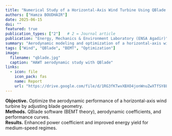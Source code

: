```yaml
---
title: "Numerical Study of a Horizontal-Axis Wind Turbine Using QBlade (BEMT)"
authors: ["Hamza BOUDHAIR"]
date: 2025-06-15
doi: ""
featured: true
publication_types: ["2"]   # 2 = Journal article
publication: "Energy, Mechanics & Environment Laboratory (ENSA Agadir)"
summary: "Aerodynamic modeling and optimization of a horizontal-axis wind turbine using QBlade and BEMT theory."
tags: ["Wind", "QBlade", "BEMT", "Optimization"]
image:
  filename: "qblade.jpg"
  caption: "HAWT aerodynamic study with QBlade"
links:
  - icon: file
    icon_pack: fas
    name: Report
    url: "https://drive.google.com/file/d/1RG3fKTwvXBXO4jonWnuZwXTfSY8L88K4/view"
---
```

**Objective.** Optimize the aerodynamic performance of a horizontal-axis wind turbine by adjusting blade geometry.  
**Methods.** QBlade software (BEMT theory), aerodynamic coefficients, and performance curves.  
**Results.** Enhanced power coefficient and improved energy yield for medium-speed regimes.
